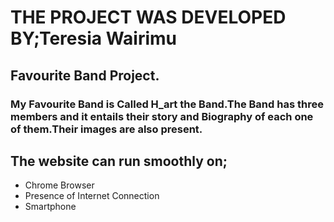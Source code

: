 # THE PROJECT WAS DEVELOPED BY;Teresia Wairimu
##  Favourite Band Project.
### My Favourite Band is Called H_art the Band.The Band has three members and it entails their story and Biography of each one of them.Their images are also present.
## The website can run smoothly on;
* Chrome Browser
* Presence of Internet Connection
* Smartphone
